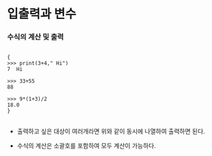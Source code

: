 # 입출력과 변수

### 수식의 계산 및 출력

<pre>
<code>
{
>>> print(3+4," Hi")
7  Hi

>>> 33+55
88

>>> 9*(1+3)/2
18.0
}
</code>
</pre>

-   출력하고 싶은 대상이 여러개라면 위와 같이 동시에 나열하여 출력하면 된다.

-   수식의 계산은 소괄호를 포함하여 모두 계산이 가능하다.
